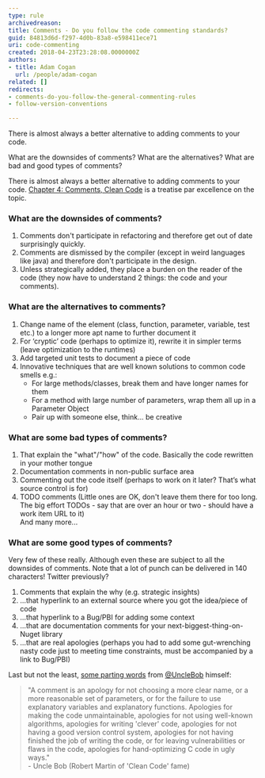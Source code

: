 ```yaml
---
type: rule
archivedreason: 
title: Comments - Do you follow the code commenting standards?
guid: 84813d6d-f297-4d0b-83a8-e598411ece71
uri: code-commenting
created: 2018-04-23T23:28:08.0000000Z
authors:
- title: Adam Cogan
  url: /people/adam-cogan
related: []
redirects:
- comments-do-you-follow-the-general-commenting-rules
- follow-version-conventions

---
```


There is almost always a better alternative to adding comments to your code.

What are the downsides of comments? What are the alternatives? What are bad and good types of comments? 

<!--endintro-->

There is almost always a better alternative to adding comments to your code. [Chapter 4: Comments, Clean Code](https://www.amazon.ca/Clean-Code-Handbook-Software-Craftsmanship-ebook/dp/B001GSTOAM) is a treatise par excellence on the topic.

### What are the downsides of comments?

1. Comments don't participate in refactoring and therefore get out of date surprisingly quickly.
2. Comments are dismissed by the compiler (except in weird languages like java) and therefore don't participate in the design.
3. Unless strategically added, they place a burden on the reader of the code (they now have to understand 2 things: the code and your comments).

### What are the alternatives to comments?

1. Change name of the element (class, function, parameter, variable, test etc.) to a longer more apt name to further document it
2. For ‘cryptic’ code (perhaps to optimize it), rewrite it in simpler terms (leave optimization to the runtimes)
3. Add targeted unit tests to document a piece of code
4. Innovative techniques that are well known solutions to common code smells e.g.:
    - For large methods/classes, break them and have longer names for them
    - For a method with large number of parameters, wrap them all up in a Parameter Object
    - Pair up with someone else, think... be creative

### What are some **bad** types of comments?

1. That explain the "what"/"how" of the code. Basically the code rewritten in your mother tongue
2. Documentation comments in non-public surface area
3. Commenting out the code itself (perhaps to work on it later? That’s what source control is for)
4. TODO comments (Little ones are OK, don't leave them there for too long. The big effort TODOs - say that are over an hour or two - should have a work item URL to it)   
   And many more...

### What are some **good** types of comments?

Very few of these really. Although even these are subject to all the downsides of comments.
Note that a lot of punch can be delivered in 140 characters! Twitter previously?

1. Comments that explain the why (e.g. strategic insights)
2. ...that hyperlink to an external source where you got the idea/piece of code
3. ...that hyperlink to a Bug/PBI for adding some context
4. ...that are documentation comments for your next-biggest-thing-on-Nuget library
5. ...that are real apologies (perhaps you had to add some gut-wrenching nasty code just to meeting time constraints, must be accompanied by a link to Bug/PBI)

Last but not the least, [some parting words](http://butunclebob.com/ArticleS.TimOttinger.ApologizeIncode) from [@UncleBob](https://twitter.com/unclebobmartin) himself:

> "A comment is an apology for not choosing a more clear name, or a more reasonable set of parameters, or for the failure to use explanatory variables and explanatory functions. Apologies for making the code unmaintainable, apologies for not using well-known algorithms, apologies for writing 'clever' code, apologies for not having a good version control system, apologies for not having finished the job of writing the code, or for leaving vulnerabilities or flaws in the code, apologies for hand-optimizing C code in ugly ways."   
>                                   - Uncle Bob (Robert Martin of 'Clean Code' fame)
